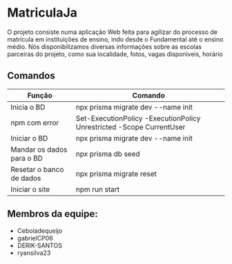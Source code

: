 # MatriculaJa
O projeto consiste numa aplicação Web feita para agilizar do processo de matrícula em instituições de ensino, indo desde o Fundamental até o ensino médio. Nós disponibilizamos diversas informações sobre as escolas parceiras do projeto, como sua localidade, fotos, vagas disponíveis, horário 
 
## Comandos

|  **Função**  | **Comando** |
| -------- | ------- |
| Inicia o BD  | npx prisma migrate dev --name init    |
|npm com error |Set-ExecutionPolicy -ExecutionPolicy Unrestricted -Scope CurrentUser|
|Iniciar o BD  |npx prisma migrate dev --name init|
|Mandar os dados para o BD|npx prisma db seed|
|Resetar o banco de dados|npx prisma migrate reset| 
|Iniciar o site|npm run start|

## Membros da equipe:
- Ceboladequeijo
- gabrielCP06
- DERIK-SANTOS
- ryansilva23
